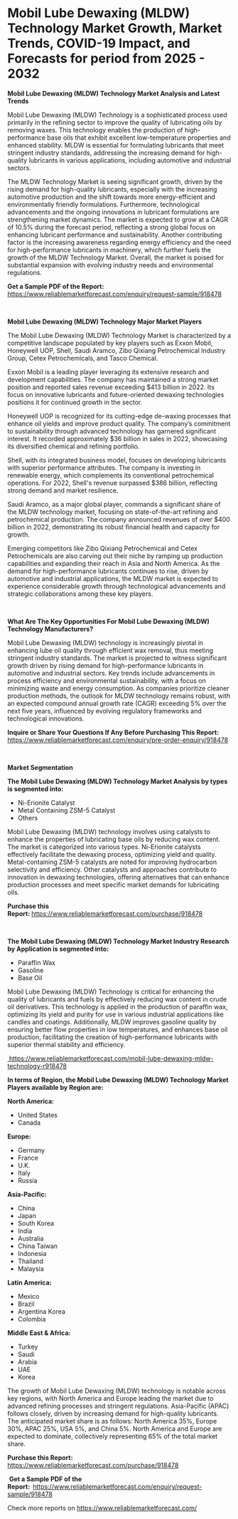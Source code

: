 <p><h1>Mobil Lube Dewaxing (MLDW) Technology Market Growth, Market Trends, COVID-19 Impact, and Forecasts for period from 2025 - 2032</h1></p><p><strong>Mobil Lube Dewaxing (MLDW) Technology Market Analysis and Latest Trends</strong></p>
<p><p>Mobil Lube Dewaxing (MLDW) Technology is a sophisticated process used primarily in the refining sector to improve the quality of lubricating oils by removing waxes. This technology enables the production of high-performance base oils that exhibit excellent low-temperature properties and enhanced stability. MLDW is essential for formulating lubricants that meet stringent industry standards, addressing the increasing demand for high-quality lubricants in various applications, including automotive and industrial sectors.</p><p>The MLDW Technology Market is seeing significant growth, driven by the rising demand for high-quality lubricants, especially with the increasing automotive production and the shift towards more energy-efficient and environmentally friendly formulations. Furthermore, technological advancements and the ongoing innovations in lubricant formulations are strengthening market dynamics. The market is expected to grow at a CAGR of 10.5% during the forecast period, reflecting a strong global focus on enhancing lubricant performance and sustainability. Another contributing factor is the increasing awareness regarding energy efficiency and the need for high-performance lubricants in machinery, which further fuels the growth of the MLDW Technology Market. Overall, the market is poised for substantial expansion with evolving industry needs and environmental regulations.</p></p>
<p><strong>Get a Sample PDF of the Report:&nbsp;</strong> <a href="https://www.reliablemarketforecast.com/enquiry/request-sample/918478?utm_campaign=2253&utm_medium=2&utm_source=Github&utm_content=ia&utm_term=14022025&utm_id=mobil-lube-dewaxing-mldw-technology">https://www.reliablemarketforecast.com/enquiry/request-sample/918478</a></p>
<p>&nbsp;</p>
<p><strong>Mobil Lube Dewaxing (MLDW) Technology Major Market Players</strong></p>
<p><p>The Mobil Lube Dewaxing (MLDW) Technology Market is characterized by a competitive landscape populated by key players such as Exxon Mobil, Honeywell UOP, Shell, Saudi Aramco, Zibo Qixiang Petrochemical Industry Group, Cetex Petrochemicals, and Tasco Chemical.</p><p>Exxon Mobil is a leading player leveraging its extensive research and development capabilities. The company has maintained a strong market position and reported sales revenue exceeding $413 billion in 2022. Its focus on innovative lubricants and future-oriented dewaxing technologies positions it for continued growth in the sector.</p><p>Honeywell UOP is recognized for its cutting-edge de-waxing processes that enhance oil yields and improve product quality. The company’s commitment to sustainability through advanced technology has garnered significant interest. It recorded approximately $36 billion in sales in 2022, showcasing its diversified chemical and refining portfolio.</p><p>Shell, with its integrated business model, focuses on developing lubricants with superior performance attributes. The company is investing in renewable energy, which complements its conventional petrochemical operations. For 2022, Shell's revenue surpassed $386 billion, reflecting strong demand and market resilience.</p><p>Saudi Aramco, as a major global player, commands a significant share of the MLDW technology market, focusing on state-of-the-art refining and petrochemical production. The company announced revenues of over $400 billion in 2022, demonstrating its robust financial health and capacity for growth.</p><p>Emerging competitors like Zibo Qixiang Petrochemical and Cetex Petrochemicals are also carving out their niche by ramping up production capabilities and expanding their reach in Asia and North America. As the demand for high-performance lubricants continues to rise, driven by automotive and industrial applications, the MLDW market is expected to experience considerable growth through technological advancements and strategic collaborations among these key players.</p></p>
<p>&nbsp;</p>
<p><strong>What Are The Key Opportunities For Mobil Lube Dewaxing (MLDW) Technology Manufacturers?</strong></p>
<p><p>Mobil Lube Dewaxing (MLDW) technology is increasingly pivotal in enhancing lube oil quality through efficient wax removal, thus meeting stringent industry standards. The market is projected to witness significant growth driven by rising demand for high-performance lubricants in automotive and industrial sectors. Key trends include advancements in process efficiency and environmental sustainability, with a focus on minimizing waste and energy consumption. As companies prioritize cleaner production methods, the outlook for MLDW technology remains robust, with an expected compound annual growth rate (CAGR) exceeding 5% over the next five years, influenced by evolving regulatory frameworks and technological innovations.</p></p>
<p><strong>Inquire or Share Your Questions If Any Before Purchasing This Report:</strong> <a href="https://www.reliablemarketforecast.com/enquiry/pre-order-enquiry/918478?utm_campaign=2253&utm_medium=2&utm_source=Github&utm_content=ia&utm_term=14022025&utm_id=mobil-lube-dewaxing-mldw-technology">https://www.reliablemarketforecast.com/enquiry/pre-order-enquiry/918478</a></p>
<p>&nbsp;</p>
<p><strong>Market Segmentation</strong></p>
<p><strong>The Mobil Lube Dewaxing (MLDW) Technology Market Analysis by types is segmented into:</strong></p>
<p><ul><li>Ni-Erionite Catalyst</li><li>Metal Containing ZSM-5 Catalyst</li><li>Others</li></ul></p>
<p><p>Mobil Lube Dewaxing (MLDW) technology involves using catalysts to enhance the properties of lubricating base oils by reducing wax content. The market is categorized into various types. Ni-Erionite catalysts effectively facilitate the dewaxing process, optimizing yield and quality. Metal-containing ZSM-5 catalysts are noted for improving hydrocarbon selectivity and efficiency. Other catalysts and approaches contribute to innovation in dewaxing technologies, offering alternatives that can enhance production processes and meet specific market demands for lubricating oils.</p></p>
<p><strong>Purchase this Report:&nbsp;</strong><a href="https://www.reliablemarketforecast.com/purchase/918478?utm_campaign=2253&utm_medium=2&utm_source=Github&utm_content=ia&utm_term=14022025&utm_id=mobil-lube-dewaxing-mldw-technology">https://www.reliablemarketforecast.com/purchase/918478</a></p>
<p>&nbsp;</p>
<p><strong>The Mobil Lube Dewaxing (MLDW) Technology Market Industry Research by Application is segmented into:</strong></p>
<p><ul><li>Paraffin Wax</li><li>Gasoline</li><li>Base Oil</li></ul></p>
<p><p>Mobil Lube Dewaxing (MLDW) Technology is critical for enhancing the quality of lubricants and fuels by effectively reducing wax content in crude oil derivatives. This technology is applied in the production of paraffin wax, optimizing its yield and purity for use in various industrial applications like candles and coatings. Additionally, MLDW improves gasoline quality by ensuring better flow properties in low temperatures, and enhances base oil production, facilitating the creation of high-performance lubricants with superior thermal stability and efficiency.</p></p>
<p><a href="https://www.reliablemarketforecast.com/mobil-lube-dewaxing-mldw-technology-r918478?utm_campaign=2253&utm_medium=2&utm_source=Github&utm_content=ia&utm_term=14022025&utm_id=mobil-lube-dewaxing-mldw-technology">&nbsp;https://www.reliablemarketforecast.com/mobil-lube-dewaxing-mldw-technology-r918478</a></p>
<p><strong>In terms of Region, the Mobil Lube Dewaxing (MLDW) Technology Market Players available by Region are:</strong></p>
<p>
    <p> <strong> North America: </strong>
        <ul>
            <li>United States</li>
            <li>Canada</li>
        </ul>
        </p> 
    <p> <strong> Europe: </strong>
        <ul>
            <li>Germany</li>
            <li>France</li>
            <li>U.K.</li>
            <li>Italy</li>
            <li>Russia</li>
        </ul>
        </p> 
    <p> <strong> Asia-Pacific: </strong>
        <ul>
            <li>China</li>
            <li>Japan</li>
            <li>South Korea</li>
            <li>India</li>
            <li>Australia</li>
            <li>China Taiwan</li>
            <li>Indonesia</li>
            <li>Thailand</li>
            <li>Malaysia</li>
        </ul>
        </p> 
    <p> <strong> Latin America: </strong>
        <ul>
            <li>Mexico</li>
            <li>Brazil</li>
            <li>Argentina Korea</li>
            <li>Colombia</li>
        </ul>
        </p> 
    <p> <strong> Middle East & Africa: </strong>
        <ul>
            <li>Turkey</li>
            <li>Saudi</li>
            <li>Arabia</li>
            <li>UAE</li>
            <li>Korea</li>
        </ul>
    </p>
    </p>
<p><p>The growth of Mobil Lube Dewaxing (MLDW) technology is notable across key regions, with North America and Europe leading the market due to advanced refining processes and stringent regulations. Asia-Pacific (APAC) follows closely, driven by increasing demand for high-quality lubricants. The anticipated market share is as follows: North America 35%, Europe 30%, APAC 25%, USA 5%, and China 5%. North America and Europe are expected to dominate, collectively representing 65% of the total market share.</p></p>
<p><strong>Purchase this Report: </strong><a href="https://www.reliablemarketforecast.com/purchase/918478?utm_campaign=2253&utm_medium=2&utm_source=Github&utm_content=ia&utm_term=14022025&utm_id=mobil-lube-dewaxing-mldw-technology">https://www.reliablemarketforecast.com/purchase/918478</a></p>
<p>&nbsp;<strong>Get a Sample PDF of the Report:&nbsp;&nbsp;</strong><a href="https://www.reliablemarketforecast.com/enquiry/request-sample/918478?utm_campaign=2253&utm_medium=2&utm_source=Github&utm_content=ia&utm_term=14022025&utm_id=mobil-lube-dewaxing-mldw-technology">https://www.reliablemarketforecast.com/enquiry/request-sample/918478</a></p>
<p><strong></strong></p>
<p>Check more reports on <a href="https://www.reliablemarketforecast.com/?utm_campaign=2253&utm_medium=2&utm_source=Github&utm_content=ia&utm_term=14022025&utm_id=mobil-lube-dewaxing-mldw-technology">https://www.reliablemarketforecast.com/</a></p>